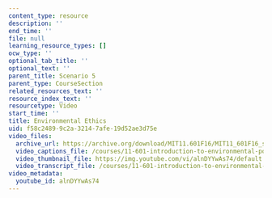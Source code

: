 ```yaml
---
content_type: resource
description: ''
end_time: ''
file: null
learning_resource_types: []
ocw_type: ''
optional_tab_title: ''
optional_text: ''
parent_title: Scenario 5
parent_type: CourseSection
related_resources_text: ''
resource_index_text: ''
resourcetype: Video
start_time: ''
title: Environmental Ethics
uid: f58c2489-9c2a-3214-7afe-19d52ae3d75e
video_files:
  archive_url: https://archive.org/download/MIT11.601F16/MIT11_601F16_s05_300k.mp4
  video_captions_file: /courses/11-601-introduction-to-environmental-policy-and-planning-fall-2016/80ebe8362d035b22a417759c3e9b449a_alnDYYwAs74.vtt
  video_thumbnail_file: https://img.youtube.com/vi/alnDYYwAs74/default.jpg
  video_transcript_file: /courses/11-601-introduction-to-environmental-policy-and-planning-fall-2016/d5c87101eb1ff657af435a41bd46691a_alnDYYwAs74.pdf
video_metadata:
  youtube_id: alnDYYwAs74
---
```

